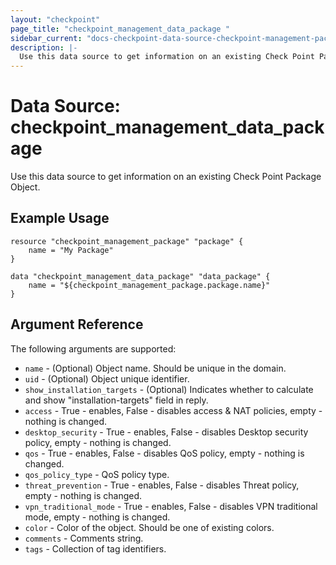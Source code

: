 ```yaml
---
layout: "checkpoint"
page_title: "checkpoint_management_data_package "
sidebar_current: "docs-checkpoint-data-source-checkpoint-management-package"
description: |-
  Use this data source to get information on an existing Check Point Package Object.
---
```


# Data Source: checkpoint_management_data_package

Use this data source to get information on an existing Check Point Package Object.

## Example Usage

```hcl
resource "checkpoint_management_package" "package" {
    name = "My Package"
}

data "checkpoint_management_data_package" "data_package" {
    name = "${checkpoint_management_package.package.name}"
}
```

## Argument Reference

The following arguments are supported:

* `name` - (Optional) Object name. Should be unique in the domain.
* `uid` - (Optional) Object unique identifier. 
* `show_installation_targets` - (Optional) Indicates whether to calculate and show "installation-targets" field in reply.
* `access` - True - enables, False - disables access & NAT policies, empty - nothing is changed.
* `desktop_security` - True - enables, False - disables Desktop security policy, empty - nothing is changed.
* `qos` - True - enables, False - disables QoS policy, empty - nothing is changed.
* `qos_policy_type` - QoS policy type.
* `threat_prevention` - True - enables, False - disables Threat policy, empty - nothing is changed.
* `vpn_traditional_mode` - True - enables, False - disables VPN traditional mode, empty - nothing is changed.
* `color` - Color of the object. Should be one of existing colors.
* `comments` - Comments string.
* `tags` - Collection of tag identifiers.